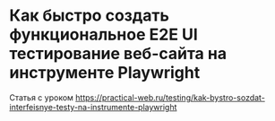 # Как быстро создать функциональное E2E UI тестирование веб-сайта на инструменте Playwright
Статья с уроком 
https://practical-web.ru/testing/kak-bystro-sozdat-interfeisnye-testy-na-instrumente-playwright
